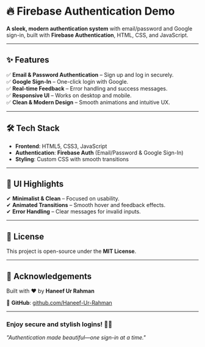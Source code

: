 # 🔥 Firebase Authentication Demo  

**A sleek, modern authentication system** with email/password and Google sign-in, built with **Firebase Authentication**, HTML, CSS, and JavaScript.  

---

## ✨ **Features**  

✅ **Email & Password Authentication** – Sign up and log in securely.  
✅ **Google Sign-In** – One-click login with Google.  
✅ **Real-time Feedback** – Error handling and success messages.  
✅ **Responsive UI** – Works on desktop and mobile.  
✅ **Clean & Modern Design** – Smooth animations and intuitive UX.  

---

## 🛠 **Tech Stack**  

- **Frontend**: HTML5, CSS3, JavaScript  
- **Authentication**: **Firebase Auth** (Email/Password & Google Sign-In)  
- **Styling**: Custom CSS with smooth transitions  

---

## 🎨 **UI Highlights**  

✔ **Minimalist & Clean** – Focused on usability.  
✔ **Animated Transitions** – Smooth hover and feedback effects.  
✔ **Error Handling** – Clear messages for invalid inputs.  

---

## 📜 **License**  

This project is open-source under the **MIT License**.  

---

## 🙏 **Acknowledgements**  

Built with ❤️ by **Haneef Ur Rahman**  

🔗 **GitHub**: [github.com/Haneef-Ur-Rahman](https://github.com/Haneef-Ur-Rahman)  

---

### **Enjoy secure and stylish logins!** 🔐✨  

*"Authentication made beautiful—one sign-in at a time."*
